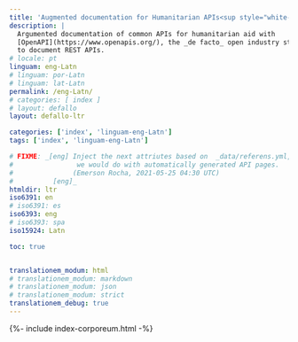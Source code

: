 ```yaml
---
title: 'Augmented documentation for Humanitarian APIs<sup style="white-space: nowrap;">(👩‍🔬<em>alpha</em>👨‍🔬)</sup>'
description: |
  Argumented documentation of common APIs for humanitarian aid with
  [OpenAPI](https://www.openapis.org/), the _de facto_ open industry standard
  to document REST APIs.
# locale: pt
linguam: eng-Latn
# linguam: por-Latn
# linguam: lat-Latn
permalink: /eng-Latn/
# categories: [ index ]
# layout: defallo
layout: defallo-ltr

categories: ['index', 'linguam-eng-Latn']
tags: ['index', 'linguam-eng-Latn']

# FIXME: _[eng] Inject the next attriutes based on  _data/referens.yml, like
#                we would do with automatically generated API pages.
#               (Emerson Rocha, 2021-05-25 04:30 UTC)
#          [eng]_
htmldir: ltr
iso6391: en
# iso6391: es
iso6393: eng
# iso6393: spa
iso15924: Latn

toc: true


translationem_modum: html
# translationem_modum: markdown
# translationem_modum: json
# translationem_modum: strict
translationem_debug: true
---
```


{%- include index-corporeum.html -%}

